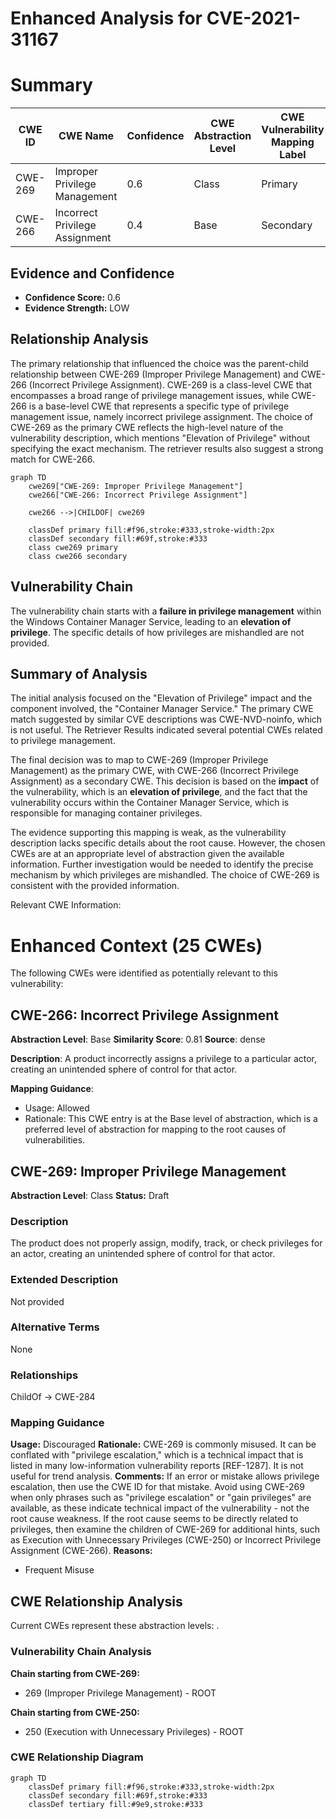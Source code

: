 # Enhanced Analysis for CVE-2021-31167

# Summary
| CWE ID | CWE Name | Confidence | CWE Abstraction Level | CWE Vulnerability Mapping Label | CWE-Vulnerability Mapping Notes |
|---|---|---|---|---|---|
| CWE-269 | Improper Privilege Management | 0.6 | Class | Primary | Discouraged |
| CWE-266 | Incorrect Privilege Assignment | 0.4 | Base | Secondary | Allowed |

## Evidence and Confidence

*   **Confidence Score:** 0.6
*   **Evidence Strength:** LOW

## Relationship Analysis
The primary relationship that influenced the choice was the parent-child relationship between CWE-269 (Improper Privilege Management) and CWE-266 (Incorrect Privilege Assignment). CWE-269 is a class-level CWE that encompasses a broad range of privilege management issues, while CWE-266 is a base-level CWE that represents a specific type of privilege management issue, namely incorrect privilege assignment. The choice of CWE-269 as the primary CWE reflects the high-level nature of the vulnerability description, which mentions "Elevation of Privilege" without specifying the exact mechanism. The retriever results also suggest a strong match for CWE-266.

```mermaid
graph TD
    cwe269["CWE-269: Improper Privilege Management"]
    cwe266["CWE-266: Incorrect Privilege Assignment"]

    cwe266 -->|CHILDOF| cwe269

    classDef primary fill:#f96,stroke:#333,stroke-width:2px
    classDef secondary fill:#69f,stroke:#333
    class cwe269 primary
    class cwe266 secondary
```

## Vulnerability Chain
The vulnerability chain starts with a **failure in privilege management** within the Windows Container Manager Service, leading to an **elevation of privilege**. The specific details of how privileges are mishandled are not provided.

## Summary of Analysis
The initial analysis focused on the "Elevation of Privilege" impact and the component involved, the "Container Manager Service." The primary CWE match suggested by similar CVE descriptions was CWE-NVD-noinfo, which is not useful. The Retriever Results indicated several potential CWEs related to privilege management.

The final decision was to map to CWE-269 (Improper Privilege Management) as the primary CWE, with CWE-266 (Incorrect Privilege Assignment) as a secondary CWE. This decision is based on the **impact** of the vulnerability, which is an **elevation of privilege**, and the fact that the vulnerability occurs within the Container Manager Service, which is responsible for managing container privileges.

The evidence supporting this mapping is weak, as the vulnerability description lacks specific details about the root cause. However, the chosen CWEs are at an appropriate level of abstraction given the available information. Further investigation would be needed to identify the precise mechanism by which privileges are mishandled. The choice of CWE-269 is consistent with the provided information.

Relevant CWE Information:

# Enhanced Context (25 CWEs)
The following CWEs were identified as potentially relevant to this vulnerability:

## CWE-266: Incorrect Privilege Assignment
**Abstraction Level**: Base
**Similarity Score**: 0.81
**Source**: dense

**Description**:
A product incorrectly assigns a privilege to a particular actor, creating an unintended sphere of control for that actor.

**Mapping Guidance**:
- Usage: Allowed
- Rationale: This CWE entry is at the Base level of abstraction, which is a preferred level of abstraction for mapping to the root causes of vulnerabilities.

## CWE-269: Improper Privilege Management
**Abstraction Level**: Class
**Status:** Draft

### Description
The product does not properly assign, modify, track, or check privileges for an actor, creating an unintended sphere of control for that actor.

### Extended Description
Not provided

### Alternative Terms
None

### Relationships
ChildOf -> CWE-284

### Mapping Guidance
**Usage:** Discouraged
**Rationale:** CWE-269 is commonly misused. It can be conflated with "privilege escalation," which is a technical impact that is listed in many low-information vulnerability reports [REF-1287]. It is not useful for trend analysis.
**Comments:** If an error or mistake allows privilege escalation, then use the CWE ID for that mistake. Avoid using CWE-269 when only phrases such as "privilege escalation" or "gain privileges" are available, as these indicate technical impact of the vulnerability - not the root cause weakness. If the root cause seems to be directly related to privileges, then examine the children of CWE-269 for additional hints, such as Execution with Unnecessary Privileges (CWE-250) or Incorrect Privilege Assignment (CWE-266).
**Reasons:**
- Frequent Misuse


## CWE Relationship Analysis

Current CWEs represent these abstraction levels: .


### Vulnerability Chain Analysis

**Chain starting from CWE-269:**
- 269 (Improper Privilege Management) - ROOT


**Chain starting from CWE-250:**
- 250 (Execution with Unnecessary Privileges) - ROOT



### CWE Relationship Diagram

```mermaid
graph TD
    classDef primary fill:#f96,stroke:#333,stroke-width:2px
    classDef secondary fill:#69f,stroke:#333
    classDef tertiary fill:#9e9,stroke:#333
```